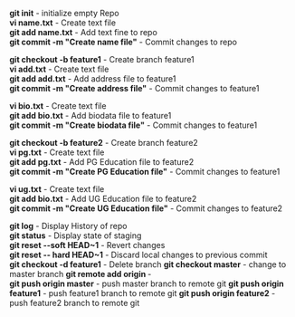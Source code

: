 **git init** - initialize empty Repo     
**vi name.txt** - Create text file    
**git add name.txt** - Add text fine to repo   
**git commit -m "Create name file"** - Commit changes to repo    

**git checkout -b feature1** - Create branch feature1   
**vi add.txt** - Create text file  
**git add add.txt** - Add address file to feature1  
**git commit -m "Create address file"** - Commit changes to feature1

**vi bio.txt** - Create text file  
**git add bio.txt** - Add biodata file to feature1  
**git commit -m "Create biodata file"** - Commit changes to feature1  

**git checkout -b feature2** - Create branch feature2  
**vi pg.txt** - Create text file  
**git add pg.txt** - Add PG Education file to feature2  
**git commit -m "Create PG Education file"** - Commit changes to feature1   

**vi ug.txt** - Create text file   
**git add bio.txt** - Add UG Education file to feature2   
**git commit -m "Create UG Education file"** - Commit changes to feature2   

**git log** - Display History of repo    
**git status** - Display state of staging   
**git reset --soft HEAD~1**  - Revert changes   
**git reset -- hard HEAD~1** - Discard local changes to previous commit  
**git checkout -d feature1** - Delete branch
**git checkout master**  - change to master branch
**git remote add origin <repolink>** -  
**git push origin master** - push master branch to remote git
**git push origin feature1** - push feature1 branch to remote git
**git push origin feature2** - push feature2 branch to remote git

